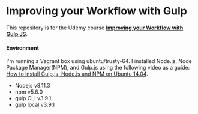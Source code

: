 # Improving your Workflow with Gulp

This repository is for the Udemy course [__Improving your Workflow with Gulp JS__](https://www.udemy.com/improving-your-workflow-with-gulp-js/learn/v4/overview). 

#### Environment
I'm running a Vagrant box using ubuntu/trusty-64.
I installed Node.js, Node Package Manager(NPM), and Gulp.js using the following video as a guide: [How to install Gulp.js, Node.js and NPM on Ubuntu 14.04](https://www.youtube.com/watch?v=jhG4Tbxvaps). 
* Nodejs v8.11.3
* npm v5.6.0
* gulp CLI v3.9.1
* gulp local v3.9.1







